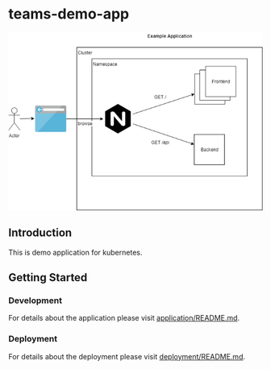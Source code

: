 # teams-demo-app

![Example Application](deployment/example-application.png)

## Introduction

This is demo application for kubernetes.

## Getting Started

### Development

For details about the application please visit [application/README.md](application/README.md).

### Deployment

For details about the deployment please visit [deployment/README.md](deployment/README.md).